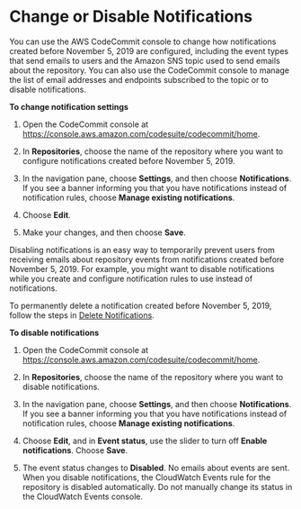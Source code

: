 # Change or Disable Notifications<a name="how-to-repository-email-console-edit"></a>

You can use the AWS CodeCommit console to change how notifications created before November 5, 2019 are configured, including the event types that send emails to users and the Amazon SNS topic used to send emails about the repository\. You can also use the CodeCommit console to manage the list of email addresses and endpoints subscribed to the topic or to disable notifications\. <a name="how-to-repository-email-change-console"></a>

**To change notification settings**

1. Open the CodeCommit console at [https://console\.aws\.amazon\.com/codesuite/codecommit/home](https://console.aws.amazon.com/codesuite/codecommit/home)\.

1. In **Repositories**, choose the name of the repository where you want to configure notifications created before November 5, 2019\. 

1. In the navigation pane, choose **Settings**, and then choose **Notifications**\. If you see a banner informing you that you have notifications instead of notification rules, choose **Manage existing notifications**\.

1. Choose **Edit**\.

1. Make your changes, and then choose **Save**\.

Disabling notifications is an easy way to temporarily prevent users from receiving emails about repository events from notifications created before November 5, 2019\. For example, you might want to disable notifications while you create and configure notification rules to use instead of notifications\.

To permanently delete a notification created before November 5, 2019, follow the steps in [Delete Notifications](how-to-repository-email-delete.md)\. <a name="how-to-repository-email-disable-console"></a>

**To disable notifications**

1. Open the CodeCommit console at [https://console\.aws\.amazon\.com/codesuite/codecommit/home](https://console.aws.amazon.com/codesuite/codecommit/home)\.

1. In **Repositories**, choose the name of the repository where you want to disable notifications\. 

1. In the navigation pane, choose **Settings**, and then choose **Notifications**\. If you see a banner informing you that you have notifications instead of notification rules, choose **Manage existing notifications**\.

1. Choose **Edit**, and in **Event status**, use the slider to turn off **Enable notifications**\. Choose **Save**\. 

1. The event status changes to **Disabled**\. No emails about events are sent\. When you disable notifications, the CloudWatch Events rule for the repository is disabled automatically\. Do not manually change its status in the CloudWatch Events console\.